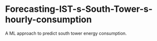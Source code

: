 # Forecasting-IST-s-South-Tower-s-hourly-consumption
A ML approach to predict south tower energy consumption.
